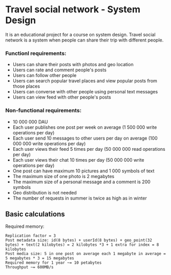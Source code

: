 # Travel social network - System Design

It is an educational project for a course on system design.
Travel social network is a system when people can share their trip with different people.

### Functionl requirements:

- Users can share their posts with photos and geo location
- Users can rate and comment people's posts
- Users can follow other people
- Users can search popular travel places and view popular posts from those places
- Users can converse with other people using personal text messages
- Users can view feed with other people's posts

### Non-functional requirements:

- 10 000 000 DAU
- Each user publishes one post per week on average (1 500 000 write operations per day)
- Each user send 10 messages to other users per day on average (100 000 000 write operations per day)
- Each user views their feed 5 times per day (50 000 000 read operations per day)
- Each user views their chat 10 times per day (50 000 000 write operations per day)
- One post can have maximum 10 pictures and 1 000 symbols of text
- The maximum size of one photo is 2 megabytes
- The maximum size of a personal message and a comment is 200 symbols
- Geo distribution is not needed
- The number of requests in summer is twice as high as in winter

## Basic calculations

Required memory:

    Replication factor = 3
    Post metadata size: id(8 bytes) + userId(8 bytes) + geo_point(32 bytes) + text(2 kilobytes) = 2 kilobytes *3 + 1 extra for index = 8 kilobytes
    Post media size: 5 in one post on average each 1 megabyte in average = 5 megabytes * 3 = 15 megabytes
    Required memory for 1 year ~= 10 petabytes
    Throughput ~= 600MB/s